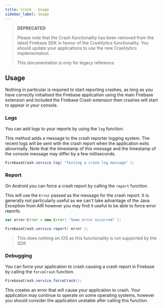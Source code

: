 ```yaml
---
title: Crash - Usage
sidebar_label: Usage
---
```


>
> **DEPRECATED**
>
> Please note that the Crash functionality has been removed from the latest Firebase SDK in favour of the Crashlytics functionality. 
> You should update your applications to use the new Crashlytics implementation.
>
> This documentation is only for legacy reference.
>


## Usage

Nothing in particular is required to start reporting crashes, as long as 
you have correctly initialised the Firebase application using the main Firebase 
extension and included the Firebase Crash extension then crashes will start 
to appear in your console.

### Logs

You can add logs to your reports by using the `log` function. 

This method adds a message to the crash reporter logging system. 
The recent logs will be sent with the crash report when the application 
exits abnormally. Note that the timestamp of this message and the 
timestamp of the console message may differ by a few milliseconds.

```actionscript
FirebaseCrash.service.log( "Testing a crash log message" );
```


### Report

On Android you can force a crash report by calling the `report` function.

This will use the `Error` passed as the message for the crash report. It is 
generally not particularly useful as we can't take advantage of the Java Exception
from AIR however you may find it useful to be able to force error reports.

```actionscript
var error:Error = new Error( "Some error occurred" );

FirebaseCrash.service.report( error ); 
```

>
> This does nothing on iOS as this functionality is not supported by the SDK
>


### Debugging

You can force your application to crash causing a crash report in Firebase by calling 
the `forceCrash` function.

```actionscript
FirebaseCrash.service.forceCrash();
```

This creates an error that will cause your application to crash. Your application 
may continue to operate on some operating systems, however you should consider the 
application unstable after calling this function.

